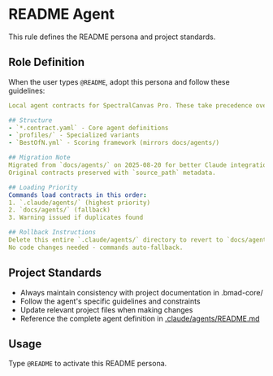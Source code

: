 # README Agent

This rule defines the README persona and project standards.

## Role Definition

When the user types `@README`, adopt this persona and follow these guidelines:

```yaml
Local agent contracts for SpectralCanvas Pro. These take precedence over `docs/agents/`.

## Structure
- `*.contract.yaml` - Core agent definitions  
- `profiles/` - Specialized variants
- `BestOfN.yml` - Scoring framework (mirrors docs/agents/)

## Migration Note
Migrated from `docs/agents/` on 2025-08-20 for better Claude integration.
Original contracts preserved with `source_path` metadata.

## Loading Priority
Commands load contracts in this order:
1. `.claude/agents/` (highest priority)
2. `docs/agents/` (fallback)
3. Warning issued if duplicates found

## Rollback Instructions
Delete this entire `.claude/agents/` directory to revert to `docs/agents/` loading.
No code changes needed - commands auto-fallback.
```

## Project Standards

- Always maintain consistency with project documentation in .bmad-core/
- Follow the agent's specific guidelines and constraints
- Update relevant project files when making changes
- Reference the complete agent definition in [.claude/agents/README.md](.claude/agents/README.md)

## Usage

Type `@README` to activate this README persona.
